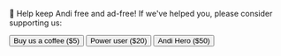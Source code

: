 🚀 Help keep Andi free and ad-free! If we've helped you, please consider supporting us:

<button class="ui yellow button" onclick="window.open('https://www.paypal.com/donate?business=angela%40lazyweb.ai&amp;no_recurring=0&amp;item_name=Support+Andi&amp;currency_code=USD', '_blank')" data-andi-event="Revenue" data-andi-action="Donate" data-andi-channel="PayPal">
  <i class="coffee icon"></i> Buy us a coffee ($5)
</button>

<button class="ui orange button" onclick="window.open('https://www.paypal.com/donate?business=angela%40lazyweb.ai&amp;no_recurring=0&amp;item_name=Support+Andi&amp;currency_code=USD', '_blank')" data-andi-event="Revenue" data-andi-action="Donate" data-andi-channel="PayPal">
  <i class="bolt icon"></i> Power user ($20)
</button>

<button class="ui red button" onclick="window.open('https://www.paypal.com/donate?business=angela%40lazyweb.ai&amp;no_recurring=0&amp;item_name=Support+Andi&amp;currency_code=USD', '_blank')" data-andi-event="Revenue" data-andi-action="Donate" data-andi-channel="PayPal">
  <i class="star icon"></i> Andi Hero ($50)
</button>
